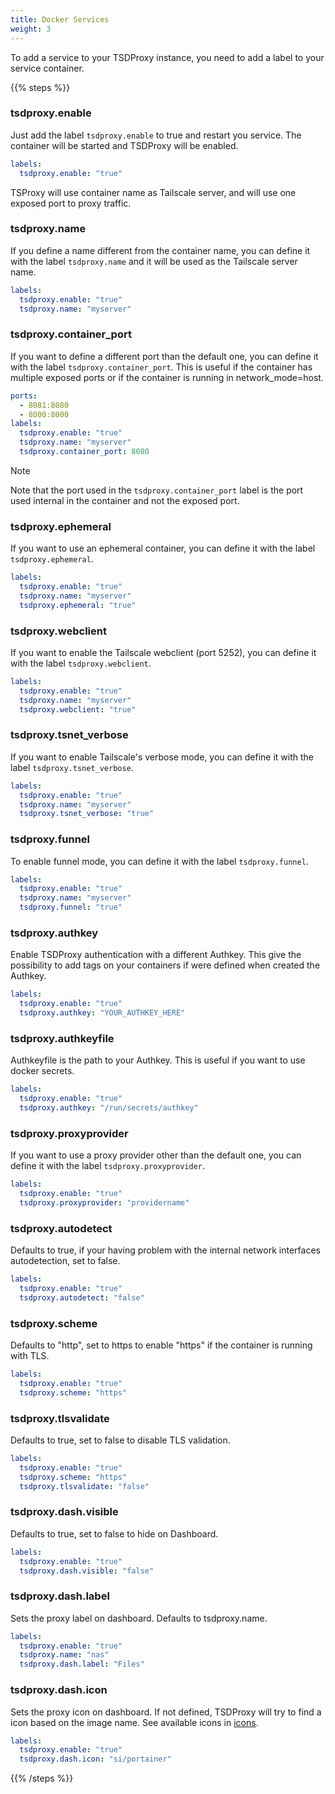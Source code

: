 ```yaml
---
title: Docker Services
weight: 3
---
```


To add a service to your TSDProxy instance, you need to add a label to your
service container.

{{% steps %}}

### tsdproxy.enable

Just add the label `tsdproxy.enable` to true and restart you service. The
container will be started and TSDProxy will be enabled.

```yaml
labels:
  tsdproxy.enable: "true"
```

TSProxy will use container name as Tailscale server, and will use one exposed
port to proxy traffic.

### tsdproxy.name

If you define a name different from the container name, you can define it with
the label `tsdproxy.name` and it will be used as the Tailscale server name.

```yaml
labels:
  tsdproxy.enable: "true"
  tsdproxy.name: "myserver"
```

### tsdproxy.container_port

If you want to define a different port than the default one, you can define it
with the label `tsdproxy.container_port`.
This is useful if the container has multiple exposed ports or if the container
is running in network_mode=host.

```yaml
ports:
  - 8081:8080
  - 8000:8000
labels:
  tsdproxy.enable: "true"
  tsdproxy.name: "myserver"
  tsdproxy.container_port: 8080
```

> [!NOTE]
Note that the port used in the `tsdproxy.container_port` label is the port used
internal in the container and not the exposed port.

### tsdproxy.ephemeral

If you want to use an ephemeral container, you can define it with the label `tsdproxy.ephemeral`.

```yaml
labels:
  tsdproxy.enable: "true"
  tsdproxy.name: "myserver"
  tsdproxy.ephemeral: "true"
```

### tsdproxy.webclient

If you want to enable the Tailscale webclient (port 5252), you can define it
with the label `tsdproxy.webclient`.

```yaml
labels:
  tsdproxy.enable: "true"
  tsdproxy.name: "myserver"
  tsdproxy.webclient: "true"
```

### tsdproxy.tsnet_verbose

If you want to enable Tailscale's verbose mode, you can define it with the label
`tsdproxy.tsnet_verbose`.

```yaml
labels:
  tsdproxy.enable: "true"
  tsdproxy.name: "myserver"
  tsdproxy.tsnet_verbose: "true"
```

### tsdproxy.funnel

To enable funnel mode, you can define it with the label `tsdproxy.funnel`.

```yaml
labels:
  tsdproxy.enable: "true"
  tsdproxy.name: "myserver"
  tsdproxy.funnel: "true"
```

### tsdproxy.authkey

Enable TSDProxy authentication with a different Authkey.
This give the possibility to add tags on your containers if were defined when
created the Authkey.

```yaml
labels:
  tsdproxy.enable: "true"
  tsdproxy.authkey: "YOUR_AUTHKEY_HERE"
```

### tsdproxy.authkeyfile

Authkeyfile is the path to your Authkey. This is useful if you want to use
docker secrets.

```yaml
labels:
  tsdproxy.enable: "true"
  tsdproxy.authkey: "/run/secrets/authkey"
```

### tsdproxy.proxyprovider

If you want to use a proxy provider other than the default one, you can define
it with the label `tsdproxy.proxyprovider`.

```yaml
labels:
  tsdproxy.enable: "true"
  tsdproxy.proxyprovider: "providername"
```

### tsdproxy.autodetect

Defaults to true, if your having problem with the internal network interfaces
autodetection, set to false.

```yaml
labels:
  tsdproxy.enable: "true"
  tsdproxy.autodetect: "false"
```

### tsdproxy.scheme

Defaults to "http", set to https to enable "https" if the container is running
with TLS.

```yaml
labels:
  tsdproxy.enable: "true"
  tsdproxy.scheme: "https"
```

### tsdproxy.tlsvalidate

Defaults to true, set to false to disable TLS validation.

```yaml
labels:
  tsdproxy.enable: "true"
  tsdproxy.scheme: "https"
  tsdproxy.tlsvalidate: "false"
```

### tsdproxy.dash.visible

Defaults to true, set to false to hide on Dashboard.

```yaml
labels:
  tsdproxy.enable: "true"
  tsdproxy.dash.visible: "false"
```

### tsdproxy.dash.label

Sets the proxy label on dashboard. Defaults to tsdproxy.name.

```yaml
labels:
  tsdproxy.enable: "true"
  tsdproxy.name: "nas"
  tsdproxy.dash.label: "Files"
```

### tsdproxy.dash.icon

Sets the proxy icon on dashboard. If not defined, TSDProxy will try to find a
icon based on the image name. See available icons in [icons](/docs/advanced/icons).

```yaml
labels:
  tsdproxy.enable: "true"
  tsdproxy.dash.icon: "si/portainer"
```

{{% /steps %}}
